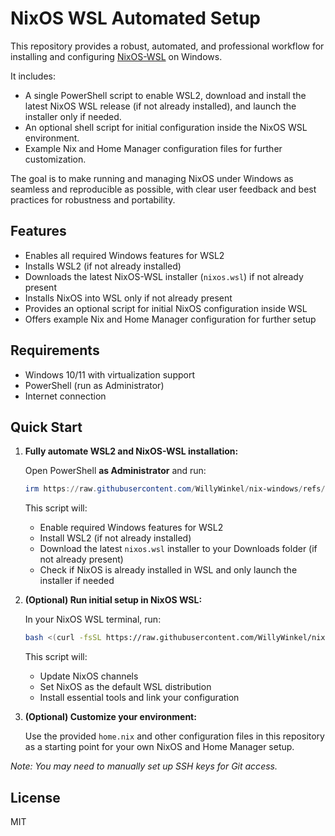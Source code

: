 # NixOS WSL Automated Setup

This repository provides a robust, automated, and professional workflow for installing and configuring [NixOS-WSL](https://github.com/nix-community/NixOS-WSL) on Windows.

It includes:
- A single PowerShell script to enable WSL2, download and install the latest NixOS WSL release (if not already installed), and launch the installer only if needed.
- An optional shell script for initial configuration inside the NixOS WSL environment.
- Example Nix and Home Manager configuration files for further customization.

The goal is to make running and managing NixOS under Windows as seamless and reproducible as possible, with clear user feedback and best practices for robustness and portability.

## Features

- Enables all required Windows features for WSL2
- Installs WSL2 (if not already installed)
- Downloads the latest NixOS-WSL installer (`nixos.wsl`) if not already present
- Installs NixOS into WSL only if not already present
- Provides an optional script for initial NixOS configuration inside WSL
- Offers example Nix and Home Manager configuration for further setup

## Requirements

- Windows 10/11 with virtualization support
- PowerShell (run as Administrator)
- Internet connection

## Quick Start

1. **Fully automate WSL2 and NixOS-WSL installation:**

   Open PowerShell **as Administrator** and run:
   ```powershell
   irm https://raw.githubusercontent.com/WillyWinkel/nix-windows/refs/heads/main/01-prepare-wsl.ps1 | iex
   ```
   This script will:
   - Enable required Windows features for WSL2
   - Install WSL2 (if not already installed)
   - Download the latest `nixos.wsl` installer to your Downloads folder (if not already present)
   - Check if NixOS is already installed in WSL and only launch the installer if needed

2. **(Optional) Run initial setup in NixOS WSL:**

   In your NixOS WSL terminal, run:
   ```bash
   bash <(curl -fsSL https://raw.githubusercontent.com/WillyWinkel/nix-windows/refs/heads/main/03-nixos-initial-setup.sh)
   ```
   This script will:
   - Update NixOS channels
   - Set NixOS as the default WSL distribution
   - Install essential tools and link your configuration

3. **(Optional) Customize your environment:**

   Use the provided `home.nix` and other configuration files in this repository as a starting point for your own NixOS and Home Manager setup.

_Note: You may need to manually set up SSH keys for Git access._

## License

MIT
